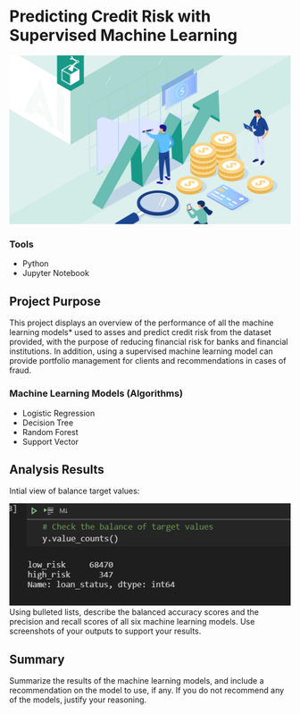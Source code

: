 # Predicting Credit Risk with Supervised Machine Learning 

![](https://github.com/MarielaKaradzhova/Credit_Risk_Analysis/blob/main/resources/cr.jpg)

### Tools
 - Python
 - Jupyter Notebook

## Project Purpose

This project displays an overview of the performance of all the machine learning models* used to asses and predict credit risk from the dataset provided, with the purpose of reducing financial risk for banks and financial institutions. In addition, using a supervised machine learning model can provide portfolio management for clients and recommendations in cases of fraud.


### Machine Learning Models (Algorithms)
 - Logistic Regression
 - Decision Tree
 - Random Forest
 - Support Vector 

##  Analysis Results
Intial view of balance target values:

![](https://github.com/MarielaKaradzhova/Credit_Risk_Analysis/blob/main/resources/df_bal.png)
Using bulleted lists, describe the balanced accuracy scores and the precision and recall scores of all six machine learning models. Use screenshots of your outputs to support your results.

## Summary

Summarize the results of the machine learning models, and include a recommendation on the model to use, if any. If you do not recommend any of the models, justify your reasoning.
